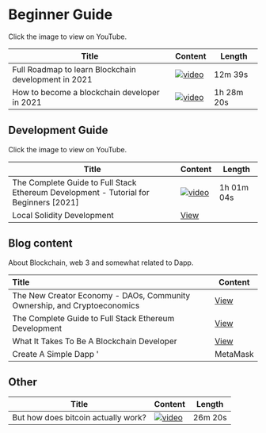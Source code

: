# Beginner Guide

Click the image to view on YouTube.

| Title | Content | Length | 
| --- | :-- | --- |
| Full Roadmap to learn Blockchain development in 2021 | [![video](https://img.youtube.com/vi/ci_AIMCF-HA/0.jpg)](https://www.youtube.com/watch?v=ci_AIMCF-HA) | 12m 39s |
| How to become a blockchain developer in 2021 | [![video](https://img.youtube.com/vi/OwSl2xwl2-w/0.jpg)](https://www.youtube.com/watch?v=OwSl2xwl2-w) | 1h 28m 20s |

## Development Guide

Click the image to view on YouTube.

| Title | Content | Length | 
| --- | :-- | --- |
| The Complete Guide to Full Stack Ethereum Development - Tutorial for Beginners [2021] | [![video](https://img.youtube.com/vi/a0osIaAOFSE/0.jpg)](https://www.youtube.com/watch?v=a0osIaAOFSE) | 1h 01m 04s
| Local Solidity Development | [View](https://hardhat.org/) |

## Blog content 

About Blockchain, web 3 and somewhat related to Dapp.

| Title | Content | 
| :-- | --- |
| The New Creator Economy - DAOs, Community Ownership, and Cryptoeconomics | <a href="https://dev.to/dabit3/the-new-creator-economy-daos-community-ownership-and-cryptoeconomics-lnl">View</a> |
| The Complete Guide to Full Stack Ethereum Development | <a href="https://dev.to/dabit3/the-complete-guide-to-full-stack-ethereum-development-3j13">View</a>
| What It Takes To Be A Blockchain Developer | <a href="https://www.techfunnel.com/information-technology/how-to-become-blockchain-developer/">View</a> |
| Create A Simple Dapp '|MetaMask | <a href="https://docs.metamask.io/guide/create-dapp.html#project-setup">View</a> |

## Other

| Title | Content | Length | 
| --- | :-- | --- |
| But how does bitcoin actually work? | [![video](http://img.youtube.com/vi/bBC-nXj3Ng4/0.jpg)](https://www.youtube.com/watch?v=bBC-nXj3Ng4) |  26m 20s |
